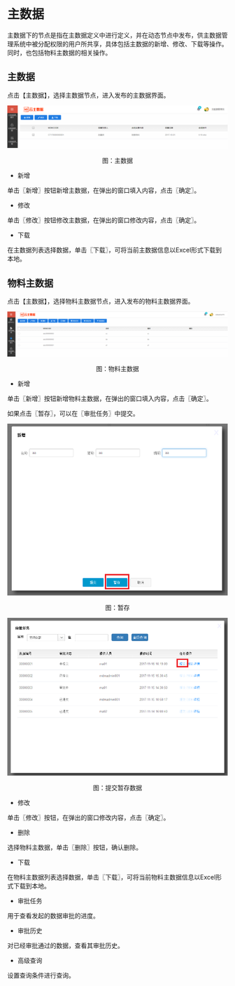 # 主数据

主数据下的节点是指在主数据定义中进行定义，并在动态节点中发布，供主数据管理系统中被分配权限的用户所共享，具体包括主数据的新增、修改、下载等操作。同时，也包括物料主数据的相关操作。

## 主数据

点击【主数据】，选择主数据节点，进入发布的主数据界面。

![](/articles/cloudmdm/3-/images/image86.png)

<p align="center">图：主数据</p>


* 新增

单击〖新增〗按钮新增主数据，在弹出的窗口填入内容，点击〖确定〗。

* 修改

单击〖修改〗按钮修改主数据，在弹出的窗口修改内容，点击〖确定〗。

* 下载

在主数据列表选择数据，单击〖下载〗，可将当前主数据信息以Excel形式下载到本地。

## 物料主数据

点击【主数据】，选择物料主数据节点，进入发布的物料主数据界面。

![](/articles/cloudmdm/3-/images/image87.png)

<p align="center">图：物料主数据</p> 


* 新增

单击〖新增〗按钮新增物料主数据，在弹出的窗口填入内容，点击〖确定〗。

如果点击〖暂存〗，可以在〖审批任务〗中提交。

![](/articles/cloudmdm/3-/images/image88.png)

<p align="center">图：暂存</p> 


![](/articles/cloudmdm/3-/images/image89.png)

<p align="center">图：提交暂存数据</p> 


* 修改

单击〖修改〗按钮，在弹出的窗口修改内容，点击〖确定〗。

* 删除

选择物料主数据，单击〖删除〗按钮，确认删除。

* 下载

在物料主数据列表选择数据，单击〖下载〗，可将当前物料主数据信息以Excel形式下载到本地。

* 审批任务

用于查看发起的数据审批的进度。

* 审批历史

对已经审批通过的数据，查看其审批历史。

* 高级查询

设置查询条件进行查询。
